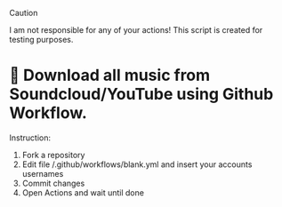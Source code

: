> [!CAUTION]
> I am not responsible for any of your actions! This script is created for testing purposes.

# 🎵 Download all music from Soundcloud/YouTube using Github Workflow.

Instruction:
1. Fork a repository
2. Edit file /.github/workflows/blank.yml and insert your accounts usernames
3. Commit changes
4. Open Actions and wait until done
